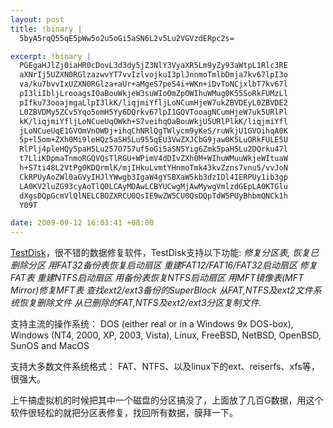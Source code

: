 ```yaml
--- 
layout: post
title: !binary |
  5byA5rqQ55qE5pWw5o2u5oGi5aSN6L2v5Lu2VGVzdERpc2s=

excerpt: !binary |
  PGEgaHJlZj0iaHR0cDovL3d3dy5jZ3NlY3VyaXR5Lm9yZy93aWtpL1Rlc3RE
  aXNrIj5UZXN0RGlzazwvYT7vvIzlvojkuI3plJnnmoTmlbDmja7kv67lpI3o
  va/ku7bvvIxUZXN0RGlza+aUr+aMgeS7peS4i+WKn+iDvToNCjxlbT7kv67l
  pI3liIbljLrooagsIOaBouWkjeW3suWIoOmZpOWIhuWMug0K55SoRkFUMzLl
  pIfku73ooajmgaLlpI3lkK/liqjmiYfljLoNCumHjeW7ukZBVDEyL0ZBVDE2
  L0ZBVDMy5ZCv5Yqo5omH5Yy6DQrkv67lpI1GQVTooagNCumHjeW7uk5URlPl
  kK/liqjmiYfljLoNCueUqOWkh+S7veihqOaBouWkjU5URlPlkK/liqjmiYfl
  jLoNCueUqE1GVOmVnOWDj+ihqChNRlQgTWlycm9yKeS/ruWkjU1GVOihqA0K
  5p+l5om+ZXh0Mi9leHQz5aSH5Lu955qEU3VwZXJCbG9jaw0K5LuORkFULE5U
  RlPlj4pleHQy5paH5Lu257O757uf5oGi5aSN5Yig6Zmk5paH5Lu2DQrku47l
  t7LliKDpmaTnmoRGQVQsTlRGU+WPimV4dDIvZXh0M+WIhuWMuuWkjeWItuaW
  h+S7ti48L2VtPg0KDQrmlK/mjIHkuLvmtYHnmoTmk43kvZzns7vnu5/vvJoN
  CkRPUyAoZWl0aGVyIHJlYWwgb3IgaW4gYSBXaW5kb3dzIDl4IERPUy1ib3gp
  LA0KV2luZG93cyAoTlQ0LCAyMDAwLCBYUCwgMjAwMywgVmlzdGEpLA0KTGlu
  dXgsDQpGcmVlQlNELCBOZXRCU0QsIE9wZW5CU0QsDQpTdW5PUyBhbmQNCk1h
  Y09T

date: 2009-09-12 16:03:41 +08:00
---
```

<a href="http://www.cgsecurity.org/wiki/TestDisk">TestDisk</a>，很不错的数据修复软件，TestDisk支持以下功能:
<em>修复分区表, 恢复已删除分区
用FAT32备份表恢复启动扇区
重建FAT12/FAT16/FAT32启动扇区
修复FAT表
重建NTFS启动扇区
用备份表恢复NTFS启动扇区
用MFT镜像表(MFT Mirror)修复MFT表
查找ext2/ext3备份的SuperBlock
从FAT,NTFS及ext2文件系统恢复删除文件
从已删除的FAT,NTFS及ext2/ext3分区复制文件.</em>

支持主流的操作系统：
DOS (either real or in a Windows 9x DOS-box),
Windows (NT4, 2000, XP, 2003, Vista),
Linux,
FreeBSD, NetBSD, OpenBSD,
SunOS and
MacOS

支持大多数文件系统格式：
FAT、NTFS、以及linux下的ext、reiserfs、xfs等，很强大。

上午搞虚拟机的时候把其中一个磁盘的分区搞没了，上面放了几百G数据，用这个软件很轻松的就把分区表修复，找回所有数据，膜拜一下。
